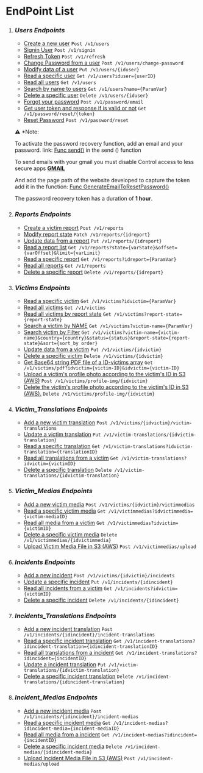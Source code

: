 # EndPoint List

1. ### _Users Endpoints_

    * [Create a new user](user-endpoints-documentation/create-new-user.md) `Post /v1/users`
    * [Signin User](user-endpoints-documentation/signin.md) `Post /v1/signin`
    * [Refresh Token](user-endpoints-documentation/refresh-token.md) `Post /v1/refresh`   
    * [Change Password from a user](user-endpoints-documentation/change-password.md) `Post /v1/users/change-password`
    * [Modify data of a user](user-endpoints-documentation/modify-user-data.md) `Put /v1/users/{iduser}`
    * [Read a specific user](user-endpoints-documentation/read-specific-user.md) `Get /v1/users?iduser={userID}`
    * [Read all users](user-endpoints-documentation/read-all-users.md) `Get /v1/users`
    * [Search by name to users](user-endpoints-documentation/search-by-name-users.md) `Get /v1/users?name={ParamVar}`
    * [Delete a specific user](user-endpoints-documentation/delete-specific-user.md) `Delete /v1/users/{iduser}`
    * [Forgot your password](user-endpoints-documentation/forgot-your-password.md) `Post /v1/password/email`
    * [Get user token and response if is valid or not](user-endpoints-documentation/token-validation.md) `Get /v1/password/reset/{token}`
    * [Reset Password](user-endpoints-documentation/reset-password.md) `Post /v1/password/reset`

    :warning: *Note:

    To activate the password recovery function, add an email and your password.
    link: [Func send()](./../models/user.go)
    in the send () function

    To send emails with your gmail you must disable Control access to less secure apps
    **[GMAIL](https://support.google.com/accounts/answer/6010255)**

    And add the page path of the website developed to capture the token
    add it in the function:
    [Func GenerateEmailToResetPassword()](./../models/user.go)

    The password recovery token has a duration of **1 hour**.

2. ### _Reports Endpoints_

    * [Create a victim report](report-endpoint-documentation/create-victim-report.md) `Post /v1/reports`
    * [Modify report state](report-endpoint-documentation/modify-report-state.md) `Patch /v1/reports/{idreport}`
    * [Update data from a report](report-endpoint-documentation/update-report-data.md) `Put /v1/reports/{idreport}`
    * [Read a report list](report-endpoint-documentation/read-report-list.md) `Get /v1/reports?state={varState}&offset={varOffset}&limit={varLimit}`
    * [Read a specific report](report-endpoint-documentation/read-specific-report.md) `Get /v1/reports?idreport={ParamVar}`
    * [Read all reports](report-endpoint-documentation/read-all-reports.md) `Get /v1/reports`
    * [Delete a specific report](report-endpoint-documentation/delete-report.md) `Delete /v1/reports/{idreport}`

3. ### _Victims Endpoints_

    * [Read a specific victim](victims-endpoints-documentation/read-specific-victim.md) `Get /v1/victims?idvictim={ParamVar}`
    * [Read all victims](victims-endpoints-documentation/read-all-victims.md) `Get /v1/victims`
    * [Read all victims by report state](victims-endpoints-documentation/read-all-victims-by-report-state.md) `Get /v1/victims?report-state={report-state}`
    * [Search a victim by NAME](victims-endpoints-documentation/search-victim-by-name.md) `Get /v1/victims?victim-name={ParamVar}`
    * [Search victim by Filter](victims-endpoints-documentation/search-victim-filter.md) `Get /v1/victims?victim-name={victim-name}&country={country}&status={status}&report-state={report-state}&sort={sort_by order}`
    * [Update data from a victim](victims-endpoints-documentation/update-victim-data.md) `Put /v1/victims/{idvictim}`
    * [Delete a specific victim](victims-endpoints-documentation/delete-victim.md) `Delete /v1/victims/{idvictim}`
    * [Get Base64 string PDF file of a ID-victims array](victims-endpoints-documentation/pdf-victim.md) `Get /v1/victims/pdf?idvictim={victim-ID}&idvictim={victim-ID}`   
    * [Upload a victim's profile photo according to the victim's ID in S3 (AWS)](victims-endpoints-documentation/upload-profile-img.md) `Post /v1/victims/profile-img/{idvictim}`
    * [Delete the victim's profile photo according to the victim's ID in S3 (AWS).](victims-endpoints-documentation/delete-profile-img.md) `Delete /v1/victims/profile-img/{idvictim}`

4. ### _Victim_Translations Endpoints_

    * [Add a new victim translation](victim-translation-endpoints-documentation/add-new-translation.md) `Post /v1/victims/{idvictim}/victim-translations`
    * [Update a victim translation](victim-translation-endpoints-documentation/update-translation.md) `Put /v1/victim-translations/{idvictim-translation}`
    * [Read a specific translation](victim-translation-endpoints-documentation/read-specific-translation.md) `Get /v1/victim-translations?idvictim-translation={translationID}`
    * [Read all translations from a victim](victim-translation-endpoints-documentation/read-all-translation-from-victim.md) `Get /v1/victim-translations?idvictim={victimID}`
    * [Delete a specific translation](victim-translation-endpoints-documentation/delete-translation.md) `Delete /v1/victim-translations/{idvictim-translation}`

5. ### _Victim_Medias Endpoints_

    * [Add a new victim media](victim-medias-endpoints-documentation/add-new-victim-media.md) `Post /v1/victims/{idvictim}/victimmedias`
    * [Read a specific victim media](victim-medias-endpoints-documentation/read-specific-victim-media.md) `Get /v1/victimmedias?idvictimmedia={victim-mediaID}`
    * [Read all media from a victim](victim-medias-endpoints-documentation/read-all-media-from-victim.md) `Get /v1/victimmedias?idvictim={victimID}`
    * [Delete a specific victim media](victim-medias-endpoints-documentation/delete-victim-media.md) `Delete /v1/victimmedias/{idvictimmedia}`
    * [Upload Victim Media File in S3 (AWS)](victim-medias-endpoints-documentation/upload-victim-media.md) `Post /v1/victimmedias/upload`

6. ### _Incidents Endpoints_

    * [Add a new incident](incident-endpoints-documentation/add-new-incident.md) `Post /v1/victims/{idvictim}/incidents`
    * [Update a specific incident](incident-endpoints-documentation/update-incident.md) `Put /v1/incidents/{idincident}`
    * [Read all incidents from a victim](incident-endpoints-documentation/read-all-incident-victim.md) `Get /v1/incidents?idvictim={victimID}`
    * [Delete a specific incident](incident-endpoints-documentation/delete-incident-by-id.md) `Delete /v1/incidents/{idincident}`

7. ### _Incidents_Translations Endpoints_

    * [Add a new incident translation](incident-translation-endpoints-documentation/add-incident-translation.md) `Post /v1/incidents/{idincident}/incident-translations`
    * [Read a specific incident translation](incident-translation-endpoints-documentation/read-specific-incident-translation.md) `Get /v1/incident-translations?idincident-translation={idincident-translationID}`
    * [Read all translations from a incident](incident-translation-endpoints-documentation/read-all-translation-from-incident.md) `Get /v1/incident-translations?idincident={incidentID}`
    * [Update a incident translation](incident-translation-endpoints-documentation/update-incident-translation.md) `Put /v1/victim-translations/{idvictim-translation}`
    * [Delete a specific incident translation](incident-translation-endpoints-documentation/delete-incident-translation.md) `Delete /v1/incident-translations/{idincident-translation}`

8. ### _Incident_Medias Endpoints_

    * [Add a new incident media](incident-medias-endpoints-documentation/add-incident-media.md) `Post /v1/incidents/{idincident}/incident-medias`
    * [Read a specific incident media](incident-medias-endpoints-documentation/read-specific-incident-media.md) `Get /v1/incident-medias?idincident-media={incident-mediaID}`
    * [Read all media from a incident](incident-medias-endpoints-documentation/read-all-media-from-incident.md) `Get /v1/incident-medias?idincident={incidentID}`
    * [Delete a specific incident media](incident-medias-endpoints-documentation/delete-incident-media.md) `Delete /v1/incident-medias/{idincident-media}`
    * [Upload Incident Media File in S3 (AWS)](incident-medias-endpoints-documentation/upload-incident-media.md) `Post /v1/incident-medias/upload`